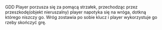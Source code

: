 GDD
Player porzusza się za pomącą strzałek, przechodząc przez przeszkodę(objekt nieruszalny) player napotyka się na wróga, dotkną którego niszczy go. Wróg zostawia po sobie klucz i player wykorzystuje go rzeby skończyć grę.
